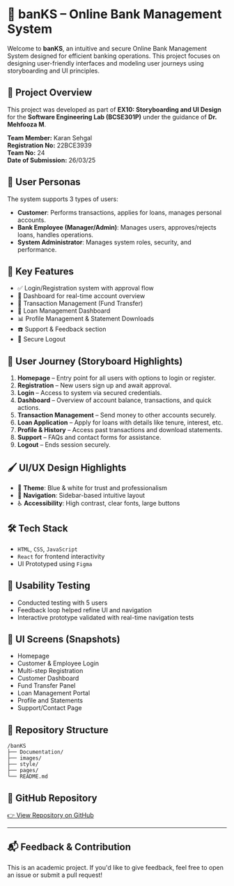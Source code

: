 # 🏦 banKS – Online Bank Management System

Welcome to **banKS**, an intuitive and secure Online Bank Management System designed for efficient banking operations. This project focuses on designing user-friendly interfaces and modeling user journeys using storyboarding and UI principles.

## 📌 Project Overview

This project was developed as part of **EX10: Storyboarding and UI Design** for the **Software Engineering Lab (BCSE301P)** under the guidance of **Dr. Mehfooza M**.

**Team Member:** Karan Sehgal  
**Registration No:** 22BCE3939  
**Team No:** 24  
**Date of Submission:** 26/03/25  

## 👥 User Personas

The system supports 3 types of users:

- **Customer**: Performs transactions, applies for loans, manages personal accounts.
- **Bank Employee (Manager/Admin)**: Manages users, approves/rejects loans, handles operations.
- **System Administrator**: Manages system roles, security, and performance.

## 🚀 Key Features

- ✅ Login/Registration system with approval flow  
- 💼 Dashboard for real-time account overview  
- 💸 Transaction Management (Fund Transfer)  
- 📝 Loan Management Dashboard  
- 📊 Profile Management & Statement Downloads  
- ☎️ Support & Feedback section  
- 🔐 Secure Logout

## 📖 User Journey (Storyboard Highlights)

1. **Homepage** – Entry point for all users with options to login or register.
2. **Registration** – New users sign up and await approval.
3. **Login** – Access to system via secured credentials.
4. **Dashboard** – Overview of account balance, transactions, and quick actions.
5. **Transaction Management** – Send money to other accounts securely.
6. **Loan Application** – Apply for loans with details like tenure, interest, etc.
7. **Profile & History** – Access past transactions and download statements.
8. **Support** – FAQs and contact forms for assistance.
9. **Logout** – Ends session securely.

## 🖌️ UI/UX Design Highlights

- 🎨 **Theme**: Blue & white for trust and professionalism  
- 🧭 **Navigation**: Sidebar-based intuitive layout  
- ♿ **Accessibility**: High contrast, clear fonts, large buttons  

## 🛠️ Tech Stack

- `HTML`, `CSS`, `JavaScript`  
- `React` for frontend interactivity  
- UI Prototyped using `Figma`

## 🧪 Usability Testing

- Conducted testing with 5 users  
- Feedback loop helped refine UI and navigation  
- Interactive prototype validated with real-time navigation tests  

## 📸 UI Screens (Snapshots)

- Homepage  
- Customer & Employee Login  
- Multi-step Registration  
- Customer Dashboard  
- Fund Transfer Panel  
- Loan Management Portal  
- Profile and Statements  
- Support/Contact Page

## 📂 Repository Structure

```
/banKS
├── Documentation/
├── images/
├── style/
├── pages/
└── README.md
```


## 🔗 GitHub Repository

[👉 View Repository on GitHub](https://github.com/Karansehgal0611/banKS)

---

## 📬 Feedback & Contribution

This is an academic project. If you'd like to give feedback, feel free to open an issue or submit a pull request!

